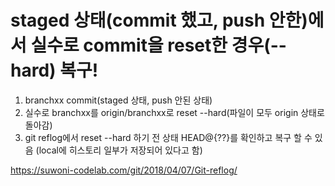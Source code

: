 # staged 상태(commit 했고, push 안한)에서 실수로 commit을 reset한 경우(--hard) 복구!
1. branchxx commit(staged 상태, push 안된 상태)
2. 실수로 branchxx를 origin/branchxx로 reset --hard(파일이 모두 origin 상태로 돌아감)
3. git reflog에서 reset --hard 하기 전 상태 HEAD@{??}를 확인하고 복구 할 수 있음 (local에 히스토리 일부가 저장되어 있다고 함)

https://suwoni-codelab.com/git/2018/04/07/Git-reflog/

